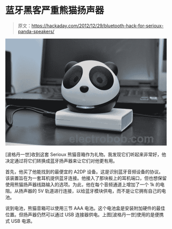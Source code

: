 # 蓝牙黑客严重熊猫扬声器

> 原文：<https://hackaday.com/2012/12/29/bluetooth-hack-for-serioux-panda-speakers/>

![bluetooth-powered-panda-speakers](img/0d07c12f06b773d33f440e1034bc73c6.png)

[波格丹一世]收到这套 Serioux 熊猫音箱作为礼物。我发现它们听起来非常好，他决定通过将它们转换成蓝牙扬声器来让它们对他更有用。

首先，他买了他能找到的最便宜的 A2DP 设备。这是识别蓝牙音频设备的协议。该装置旨在为一套耳机提供蓝牙连接。他接入了那块板上的耳机端口，但也想保留使用熊猫扬声器线路输入的选项。为此，他在每个音频通道上增加了一个 1k 的电阻。从扬声器的 5V 轨道进行连接，以给蓝牙模块供电，而不是让它拥有自己的电池。

说到电池，熊猫音箱可以使用三节 AAA 电池。这个电池盒是安装附加硬件的最佳位置。但扬声器仍然可以通过 USB 连接器供电。上图[波格丹一世]使用的是便携式 USB 电源。